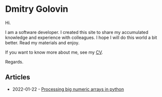 
# Dmitry Golovin

Hi. 

I am a software developer. I created this site to share my accumulated knowledge and experience with colleagues. I hope I will do this world a bit better. Read my materials and enjoy.

If you want to know more about me, see my [CV](https://www.linkedin.com/in/dgolovin-dev). 

Regards.

## Articles

- 2022-01-22 - [Processing big numeric arrays in python](https://dgolovin-dev.github.io/article-processing-big-numeric-arrays-in-python/)

<script src='/assets/comments.js'></script>
